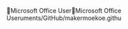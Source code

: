 Microsoft Office User                                 M i c r o s o f t   O f f i c e   U s e r   u m e n t s / G i t H u b / m a k e r m o e k o e . g i t h u 